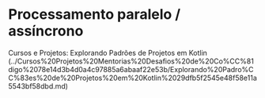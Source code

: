 # Processamento paralelo / assíncrono

Cursos e Projetos: Explorando Padrões de Projetos em Kotlin (../Cursos%20Projetos%20Mentorias%20Desafios%20de%20Co%CC%81digo%2078e14d3b4d0a4c97885a6abaaf22e53b/Explorando%20Padro%CC%83es%20de%20Projetos%20em%20Kotlin%2029dfb5f2545e48f58e11a5543bf58dbd.md)